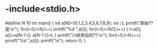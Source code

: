 # -include<stdio.h>
#define N 10
int main()
{
    int a[N]={0,1,2,3,4,5,6,7,8,9};
    int i,t;
    printf("原始??是:\n");
    for(i=0;i<N;i++)
        printf("%d ",a[i]);
    for(i=0;i<N/2;i++)
    {
        t=a[i];
        a[i]=a[N-1-i];
        a[N-1-i]=t;
    }
    printf("\n排序后的??:\n");
    for(i=0;i<N;i++)
        printf("%d ",a[i]);
    printf("\n");
    return 0;
}

